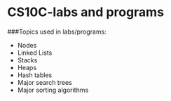 # CS10C-labs and programs
###Topics used in labs/programs:
* Nodes
* Linked Lists
* Stacks
* Heaps
* Hash tables
* Major search trees 
* Major sorting algorithms

